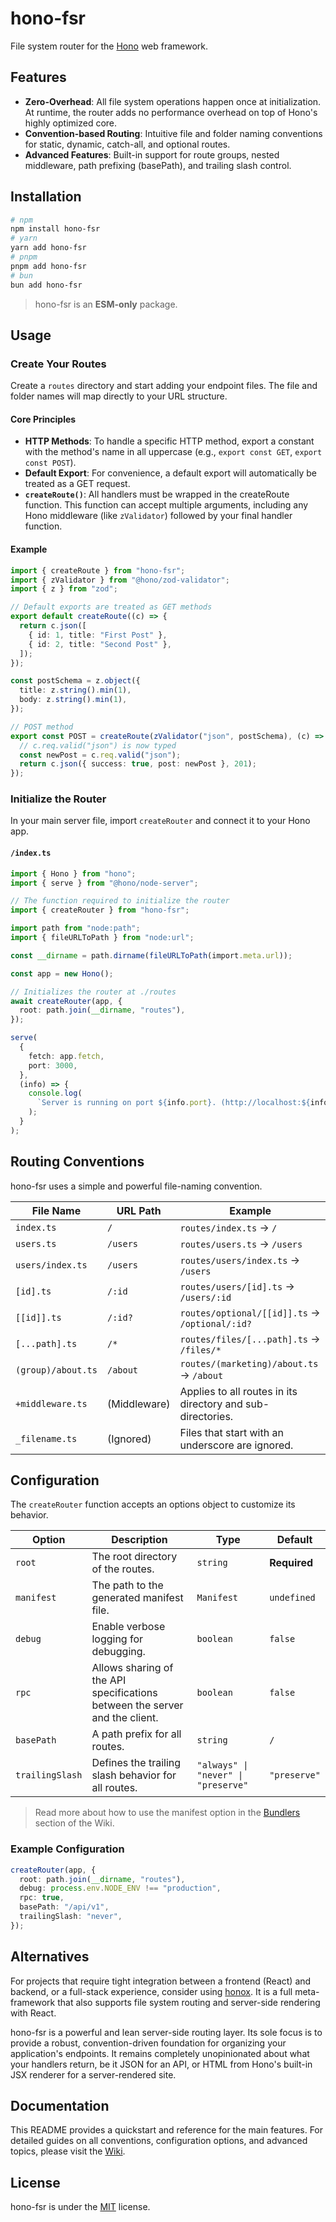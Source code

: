 # hono-fsr

File system router for the [Hono](https://hono.dev/) web framework.

## Features

- **Zero-Overhead**: All file system operations happen once at initialization. At runtime, the router adds no performance overhead on top of Hono's highly optimized core.
- **Convention-based Routing**: Intuitive file and folder naming conventions for static, dynamic, catch-all, and optional routes.
- **Advanced Features**: Built-in support for route groups, nested middleware, path prefixing (basePath), and trailing slash control.

## Installation

```bash
# npm
npm install hono-fsr
# yarn
yarn add hono-fsr
# pnpm
pnpm add hono-fsr
# bun
bun add hono-fsr
```

> hono-fsr is an **ESM-only** package.

## Usage

### Create Your Routes

Create a `routes` directory and start adding your endpoint files. The file and folder names will map directly to your URL structure.

#### Core Principles

- **HTTP Methods**: To handle a specific HTTP method, export a constant with the method's name in all uppercase (e.g., `export const GET`, `export const POST`).
- **Default Export**: For convenience, a default export will automatically be treated as a GET request.
- **`createRoute()`**: All handlers must be wrapped in the createRoute function. This function can accept multiple arguments, including any Hono middleware (like `zValidator`) followed by your final handler function.

#### Example

```typescript
import { createRoute } from "hono-fsr";
import { zValidator } from "@hono/zod-validator";
import { z } from "zod";

// Default exports are treated as GET methods
export default createRoute((c) => {
  return c.json([
    { id: 1, title: "First Post" },
    { id: 2, title: "Second Post" },
  ]);
});

const postSchema = z.object({
  title: z.string().min(1),
  body: z.string().min(1),
});

// POST method
export const POST = createRoute(zValidator("json", postSchema), (c) => {
  // c.req.valid("json") is now typed
  const newPost = c.req.valid("json");
  return c.json({ success: true, post: newPost }, 201);
});
```

### Initialize the Router

In your main server file, import `createRouter` and connect it to your Hono app.

#### `/index.ts`

```typescript
import { Hono } from "hono";
import { serve } from "@hono/node-server";

// The function required to initialize the router
import { createRouter } from "hono-fsr";

import path from "node:path";
import { fileURLToPath } from "node:url";

const __dirname = path.dirname(fileURLToPath(import.meta.url));

const app = new Hono();

// Initializes the router at ./routes
await createRouter(app, {
  root: path.join(__dirname, "routes"),
});

serve(
  {
    fetch: app.fetch,
    port: 3000,
  },
  (info) => {
    console.log(
      `Server is running on port ${info.port}. (http://localhost:${info.port})`
    );
  }
);
```

## Routing Conventions

hono-fsr uses a simple and powerful file-naming convention.

| File Name          | URL Path     | Example                                                     |
| ------------------ | ------------ | ----------------------------------------------------------- |
| `index.ts`         | `/`          | `routes/index.ts` → `/`                                     |
| `users.ts`         | `/users`     | `routes/users.ts` → `/users`                                |
| `users/index.ts`   | `/users`     | `routes/users/index.ts` → `/users`                          |
| `[id].ts`          | `/:id`       | `routes/users/[id].ts` → `/users/:id`                       |
| `[[id]].ts`        | `/:id?`      | `routes/optional/[[id]].ts` → `/optional/:id?`              |
| `[...path].ts`     | `/*`         | `routes/files/[...path].ts` → `/files/*`                    |
| `(group)/about.ts` | `/about`     | `routes/(marketing)/about.ts` → `/about`                    |
| `+middleware.ts`   | (Middleware) | Applies to all routes in its directory and sub-directories. |
| `_filename.ts`     | (Ignored)    | Files that start with an underscore are ignored.            |

## Configuration

The `createRouter` function accepts an options object to customize its behavior.

| Option          | Description                                                                 | Type                                | Default      |
| --------------- | --------------------------------------------------------------------------- | ----------------------------------- | ------------ |
| `root`          | The root directory of the routes.                                           | `string`                            | **Required** |
| `manifest`      | The path to the generated manifest file.                                    | `Manifest`                          | `undefined`  |
| `debug`         | Enable verbose logging for debugging.                                       | `boolean`                           | `false`      |
| `rpc`           | Allows sharing of the API specifications between the server and the client. | `boolean`                           | `false`      |
| `basePath`      | A path prefix for all routes.                                               | `string`                            | `/`          |
| `trailingSlash` | Defines the trailing slash behavior for all routes.                         | `"always" \| "never" \| "preserve"` | `"preserve"` |

> Read more about how to use the manifest option in the [Bundlers](https://github.com/itsbrunodev/hono-fsr/wiki/Bundlers) section of the Wiki.

### Example Configuration

```typescript
createRouter(app, {
  root: path.join(__dirname, "routes"),
  debug: process.env.NODE_ENV !== "production",
  rpc: true,
  basePath: "/api/v1",
  trailingSlash: "never",
});
```

## Alternatives

For projects that require tight integration between a frontend (React) and backend, or a full-stack experience, consider using [honox](https://github.com/honojs/honox). It is a full meta-framework that also supports file system routing and server-side rendering with React.

hono-fsr is a powerful and lean server-side routing layer. Its sole focus is to provide a robust, convention-driven foundation for organizing your application's endpoints. It remains completely unopinionated about what your handlers return, be it JSON for an API, or HTML from Hono's built-in JSX renderer for a server-rendered site.

## Documentation

This README provides a quickstart and reference for the main features. For detailed guides on all conventions, configuration options, and advanced topics, please visit the [Wiki](https://github.com/itsbrunodev/hono-fsr/wiki).

## License

hono-fsr is under the [MIT](./LICENSE.md) license.
